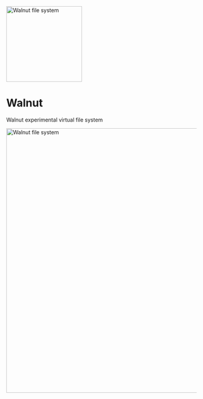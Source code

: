<image src="logo.svg" width="200" alt="Walnut file system">

# Walnut
Walnut experimental virtual file system

<image src="docs/design_schema.svg" width="700" alt="Walnut file system">